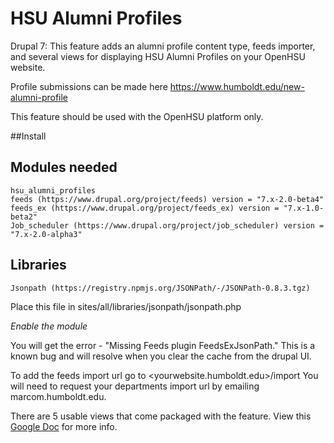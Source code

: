 # HSU Alumni Profiles
Drupal 7: This feature adds an alumni profile content type, feeds importer, and several views for displaying HSU Alumni Profiles on your OpenHSU website.

Profile submissions can be made here https://www.humboldt.edu/new-alumni-profile

This feature should be used with the OpenHSU platform only.

##Install

## Modules needed
    hsu_alumni_profiles
    feeds (https://www.drupal.org/project/feeds) version = "7.x-2.0-beta4"
    feeds_ex (https://www.drupal.org/project/feeds_ex) version = "7.x-1.0-beta2"
    Job_scheduler (https://www.drupal.org/project/job_scheduler) version = "7.x-2.0-alpha3"

## Libraries
    Jsonpath (https://registry.npmjs.org/JSONPath/-/JSONPath-0.8.3.tgz) 
Place this file in sites/all/libraries/jsonpath/jsonpath.php

*Enable the module*
 
You will get the error - "Missing Feeds plugin FeedsExJsonPath."   This is a known bug and will resolve when you clear the cache from the drupal UI.

To add the feeds import url go to <yourwebsite.humboldt.edu>/import 
You will need to request your departments import url by emailing marcom.humboldt.edu.

There are 5 usable views that come packaged with the feature.
View this <a href="https://docs.google.com/document/d/1V26Xv7x1i7Lob9ftVfr3O4FBqHi4POBCJCCDkrHCVOc/edit?usp=sharing">Google Doc</a> for more info.
